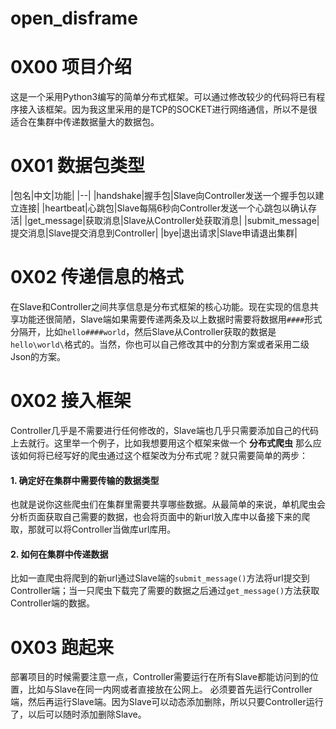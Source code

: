 # open_disframe
# 0X00 项目介绍
这是一个采用Python3编写的简单分布式框架。可以通过修改较少的代码将已有程序接入该框架。因为我这里采用的是TCP的SOCKET进行网络通信，所以不是很适合在集群中传递数据量大的数据包。

# 0X01 数据包类型

|包名|中文|功能|
|--|
|handshake|握手包|Slave向Controller发送一个握手包以建立连接|
|heartbeat|心跳包|Slave每隔6秒向Controller发送一个心跳包以确认存活|
|get_message|获取消息|Slave从Controller处获取消息|
|submit_message|提交消息|Slave提交消息到Controller|
|bye|退出请求|Slave申请退出集群|

# 0X02 传递信息的格式
在Slave和Controller之间共享信息是分布式框架的核心功能。现在实现的信息共享功能还很简陋，Slave端如果需要传递两条及以上数据时需要将数据用`####`形式分隔开，比如`hello####world`，然后Slave从Controller获取的数据是`hello\world\`格式的。当然，你也可以自己修改其中的分割方案或者采用二级Json的方案。

# 0X02 接入框架
Controller几乎是不需要进行任何修改的，Slave端也几乎只需要添加自己的代码上去就行。这里举一个例子，比如我想要用这个框架来做一个 **分布式爬虫** 那么应该如何将已经写好的爬虫通过这个框架改为分布式呢？就只需要简单的两步：

#### 1. 确定好在集群中需要传输的数据类型
也就是说你这些爬虫们在集群里需要共享哪些数据。从最简单的来说，单机爬虫会分析页面获取自己需要的数据，也会将页面中的新url放入库中以备接下来的爬取，那就可以将Controller当做库url库用。
#### 2. 如何在集群中传递数据
比如一直爬虫将爬到的新url通过Slave端的`submit_message()`方法将url提交到Controller端；当一只爬虫下载完了需要的数据之后通过`get_message()`方法获取Controller端的数据。

# 0X03 跑起来
部署项目的时候需要注意一点，Controller需要运行在所有Slave都能访问到的位置，比如与Slave在同一内网或者直接放在公网上。
必须要首先运行Controller端，然后再运行Slave端。因为Slave可以动态添加删除，所以只要Controller运行了，以后可以随时添加删除Slave。
